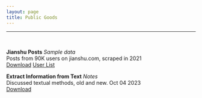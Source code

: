```yaml
---
layout: page
title: Public Goods
---
```


___

<br>


**Jianshu Posts** *Sample data* <br>
Posts from 90K users on jianshu.com, scraped in 2021 <br>
[Download](https://www.dropbox.com/scl/fi/zu7itq9jjkvf4x8blneoo/_0209_29k_no12.dta?rlkey=rxslvlv80t2x00fpxd83jq9gm&dl=0)
[User List](https://www.dropbox.com/scl/fi/wv57c0di65u8orddfj1rt/0208list_f.dta?rlkey=nszasfjv35okwtt005uu2nxn5&dl=0)


**Extract Information from Text** *Notes* <br> 
Discussed textual methods, old and new. Oct 04 2023 <br>
[Download](https://www.dropbox.com/scl/fi/83bb8ekjcftwwnnldsfz8/DRG-Textual-Methods.pdf?rlkey=fxmxpd3ofryzfbebi1umkznab&dl=0) 
